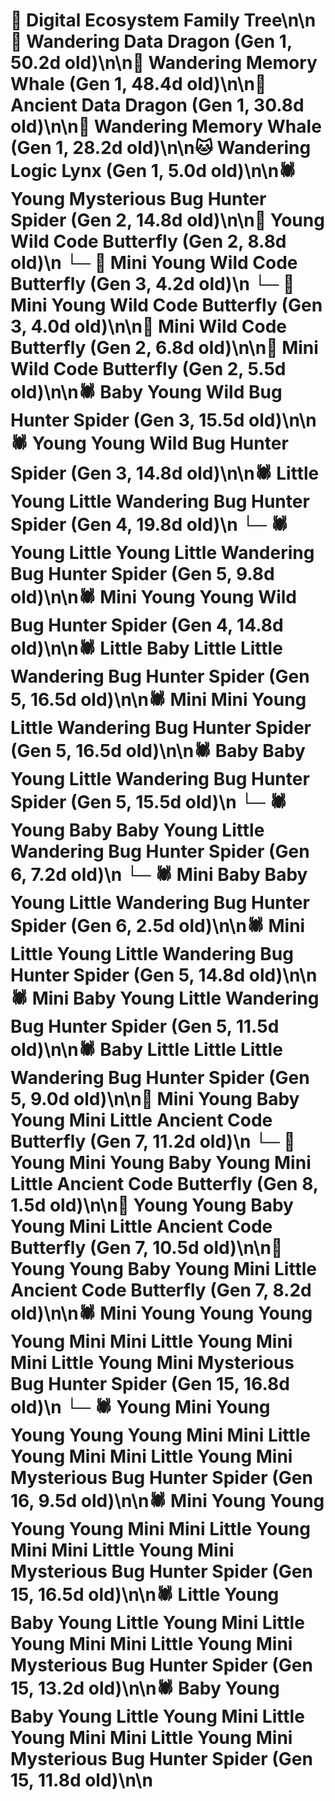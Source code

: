 # 🌳 Digital Ecosystem Family Tree\n\n🐉 Wandering Data Dragon (Gen 1, 50.2d old)\n\n🐋 Wandering Memory Whale (Gen 1, 48.4d old)\n\n🐉 Ancient Data Dragon (Gen 1, 30.8d old)\n\n🐋 Wandering Memory Whale (Gen 1, 28.2d old)\n\n🐱 Wandering Logic Lynx (Gen 1, 5.0d old)\n\n🕷️ Young Mysterious Bug Hunter Spider (Gen 2, 14.8d old)\n\n🦋 Young Wild Code Butterfly (Gen 2, 8.8d old)\n  └─ 🦋 Mini Young Wild Code Butterfly (Gen 3, 4.2d old)\n  └─ 🦋 Mini Young Wild Code Butterfly (Gen 3, 4.0d old)\n\n🦋 Mini Wild Code Butterfly (Gen 2, 6.8d old)\n\n🦋 Mini Wild Code Butterfly (Gen 2, 5.5d old)\n\n🕷️ Baby Young Wild Bug Hunter Spider (Gen 3, 15.5d old)\n\n🕷️ Young Young Wild Bug Hunter Spider (Gen 3, 14.8d old)\n\n🕷️ Little Young Little Wandering Bug Hunter Spider (Gen 4, 19.8d old)\n  └─ 🕷️ Young Little Young Little Wandering Bug Hunter Spider (Gen 5, 9.8d old)\n\n🕷️ Mini Young Young Wild Bug Hunter Spider (Gen 4, 14.8d old)\n\n🕷️ Little Baby Little Little Wandering Bug Hunter Spider (Gen 5, 16.5d old)\n\n🕷️ Mini Mini Young Little Wandering Bug Hunter Spider (Gen 5, 16.5d old)\n\n🕷️ Baby Baby Young Little Wandering Bug Hunter Spider (Gen 5, 15.5d old)\n  └─ 🕷️ Young Baby Baby Young Little Wandering Bug Hunter Spider (Gen 6, 7.2d old)\n  └─ 🕷️ Mini Baby Baby Young Little Wandering Bug Hunter Spider (Gen 6, 2.5d old)\n\n🕷️ Mini Little Young Little Wandering Bug Hunter Spider (Gen 5, 14.8d old)\n\n🕷️ Mini Baby Young Little Wandering Bug Hunter Spider (Gen 5, 11.5d old)\n\n🕷️ Baby Little Little Little Wandering Bug Hunter Spider (Gen 5, 9.0d old)\n\n🦋 Mini Young Baby Young Mini Little Ancient Code Butterfly (Gen 7, 11.2d old)\n  └─ 🦋 Young Mini Young Baby Young Mini Little Ancient Code Butterfly (Gen 8, 1.5d old)\n\n🦋 Young Young Baby Young Mini Little Ancient Code Butterfly (Gen 7, 10.5d old)\n\n🦋 Young Young Baby Young Mini Little Ancient Code Butterfly (Gen 7, 8.2d old)\n\n🕷️ Mini Young Young Young Young Mini Mini Little Young Mini Mini Little Young Mini Mysterious Bug Hunter Spider (Gen 15, 16.8d old)\n  └─ 🕷️ Young Mini Young Young Young Young Mini Mini Little Young Mini Mini Little Young Mini Mysterious Bug Hunter Spider (Gen 16, 9.5d old)\n\n🕷️ Mini Young Young Young Young Mini Mini Little Young Mini Mini Little Young Mini Mysterious Bug Hunter Spider (Gen 15, 16.5d old)\n\n🕷️ Little Young Baby Young Little Young Mini Little Young Mini Mini Little Young Mini Mysterious Bug Hunter Spider (Gen 15, 13.2d old)\n\n🕷️ Baby Young Baby Young Little Young Mini Little Young Mini Mini Little Young Mini Mysterious Bug Hunter Spider (Gen 15, 11.8d old)\n\n